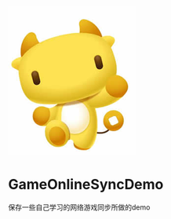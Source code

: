 ![image](https://github.com/koliy/GameOnlineSyncDemo/blob/master/TestUnLockStep/avatar2.jpg)
# GameOnlineSyncDemo
保存一些自己学习的网络游戏同步所做的demo
